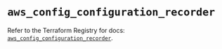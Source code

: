 # `aws_config_configuration_recorder`

Refer to the Terraform Registry for docs: [`aws_config_configuration_recorder`](https://registry.terraform.io/providers/hashicorp/aws/6.12.0/docs/resources/config_configuration_recorder).
